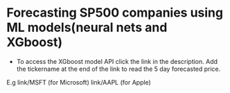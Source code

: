 
# Forecasting SP500 companies using ML models(neural nets and XGboost)

- To access the XGboost model API click the link in the description. Add the tickername at the end of the link to read the 5 day forecasted price. 

E.g 
link/MSFT (for Microsoft)
link/AAPL (for Apple)

 


 
